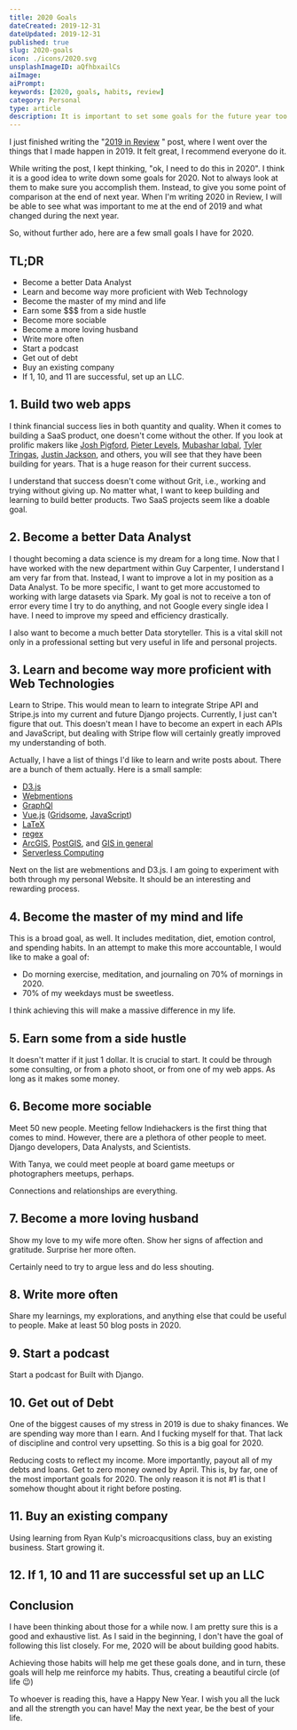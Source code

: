 ```yaml
---
title: 2020 Goals
dateCreated: 2019-12-31
dateUpdated: 2019-12-31
published: true
slug: 2020-goals
icon: ./icons/2020.svg
unsplashImageID: aQfhbxailCs
aiImage:
aiPrompt:
keywords: [2020, goals, habits, review]
category: Personal
type: article
description: It is important to set some goals for the future year too. This is my attmept to capture my goals.
---
```


I just finished writing the "[2019 in Review](https://rasulkireev.com/writings/2019-in-review) " post, where I went over the things that I made happen in 2019. It felt great, I recommend everyone do it.

While writing the post, I kept thinking, "ok, I need to do this in 2020". I think it is a good idea to write down some goals for 2020. Not to always look at them to make sure you accomplish them. Instead, to give you some point of comparison at the end of next year. When I'm writing 2020 in Review, I will be able to see what was important to me at the end of 2019 and what changed during the next year.

So, without further ado, here are a few small goals I have for 2020.

## TL;DR
* Become a better Data Analyst
* Learn and become way more proficient with Web Technology
* Become the master of my mind and life
* Earn some $$$ from a side hustle
* Become more sociable
* Become a more loving husband
* Write more often
* Start a podcast
* Get out of debt
* Buy an existing company
* If 1, 10, and 11 are successful, set up an LLC.

## 1. Build two web apps
I think financial success lies in both quantity and quality. When it comes to building a SaaS product, one doesn't come without the other. If you look at prolific makers like [Josh Pigford](https://joshpigford.com/), [Pieter Levels](https://levels.io/), [Mubashar Iqbal](https://mubs.me/), [Tyler Tringas](https://tylertringas.com/), [Justin Jackson](https://justinjackson.ca/), and others, you will see that they have been building for years. That is a huge reason for their current success.

I understand that success doesn't come without Grit, i.e., working and trying without giving up. No matter what, I want to keep building and learning to build better products. Two SaaS projects seem like a doable goal.

## 2. Become a better Data Analyst
I thought becoming a data science is my dream for a long time. Now that I have worked with the new department within Guy Carpenter, I understand I am very far from that. Instead, I want to improve a lot in my position as a Data Analyst.
To be more specific, I want to get more accustomed to working with large datasets via Spark. My goal is not to receive a ton of error every time I try to do anything, and not Google every single idea I have. I need to improve my speed and efficiency drastically.

I also want to become a much better Data storyteller. This is a vital skill not only in a professional setting but very useful in life and personal projects.

## 3. Learn and become way more proficient with Web Technologies
Learn to Stripe. This would mean to learn to integrate Stripe API and Stripe.js into my current and future Django projects. Currently, I just can't figure that out. This doesn't mean I have to become an expert in each APIs and JavaScript, but dealing with Stripe flow will certainly greatly improved my understanding of both.

Actually, I have a list of things I'd like to learn and write posts about. There are a bunch of them actually. Here is a small sample:
* [D3.js](https://d3js.org/)
* [Webmentions](https://indieweb.org/webmention)
* [GraphQl](http://https://graphql.org/)
* [Vue.js](https://vuejs.org/) ([Gridsome](https://gridsome.org/), [JavaScript](https://www.javascript.com/))
* [LaTeX](https://www.latex-project.org/)
* [regex](https://en.wikipedia.org/wiki/Regular_expression)
* [ArcGIS](https://www.arcgis.com/index.html), [PostGIS](https://postgis.net/), and [GIS in general](https://www.esri.com/en-us/what-is-gis/overview)
* [Serverless Computing](https://en.wikipedia.org/wiki/Serverless_computing)

Next on the list are webmentions and D3.js. I am going to experiment with both through my personal Website. It should be an interesting and rewarding process.

## 4. Become the master of my mind and life
This is a broad goal, as well. It includes meditation, diet, emotion control, and spending habits.
In an attempt to make this more accountable, I would like to make a goal of:
* Do morning exercise, meditation, and journaling on 70% of mornings in 2020.
* 70% of my weekdays must be sweetless.

I think achieving this will make a massive difference in my life.

## 5. Earn some from a side hustle
It doesn't matter if it just 1 dollar. It is crucial to start. It could be through some consulting, or from a photo shoot, or from one of my web apps. As long as it makes some money.

## 6. Become more sociable
Meet 50 new people. Meeting fellow Indiehackers is the first thing that comes to mind. However, there are a plethora of other people to meet. Django developers, Data Analysts, and Scientists.

With Tanya, we could meet people at board game meetups or photographers meetups, perhaps.

Connections and relationships are everything.

## 7. Become a more loving husband
Show my love to my wife more often. Show her signs of affection and gratitude. Surprise her more often.

Certainly need to try to argue less and do less shouting.

## 8. Write more often
Share my learnings, my explorations, and anything else that could be useful to people. Make at least 50 blog posts in 2020.

## 9. Start a podcast
Start a podcast for Built with Django.

## 10. Get out of Debt
One of the biggest causes of my stress in 2019 is due to shaky finances. We are spending way more than I earn. And I fucking myself for that. That lack of discipline and control very upsetting. So this is a big goal for 2020.

Reducing costs to reflect my income. More importantly, payout all of my debts and loans. Get to zero money owned by April. This is, by far, one of the most important goals for 2020. The only reason it is not #1 is that I somehow thought about it right before posting.

## 11. Buy an existing company
Using learning from Ryan Kulp's microacqusitions class, buy an existing business. Start growing it.

## 12. If 1, 10 and 11 are successful set up an LLC

## Conclusion
I have been thinking about those for a while now. I am pretty sure this is a good and exhaustive list. As I said in the beginning, I don't have the goal of following this list closely. For me, 2020 will be about building good habits.

Achieving those habits will help me get these goals done, and in turn, these goals will help me reinforce my habits. Thus, creating a beautiful circle (of life 😉)

To whoever is reading this, have a Happy New Year. I wish you all the luck and all the strength you can have! May the next year, be the best of your life.
